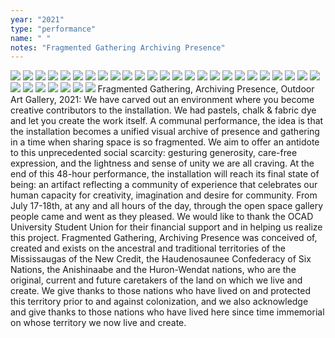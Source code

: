 ```yaml
---
year: "2021"
type: "performance"
name: " "
notes: "Fragmented Gathering Archiving Presence"
---
```


![](Performance_Instillations2021/FragmentedGathering_ArchivingPresence_June2021/DSCF3629.JPG)
![](Performance_Instillations2021/FragmentedGathering_ArchivingPresence_June2021/DSCF3631.JPG)
![](Performance_Instillations2021/FragmentedGathering_ArchivingPresence_June2021/DSCF3632.JPG)
![](Performance_Instillations2021/FragmentedGathering_ArchivingPresence_June2021/DSCF3633.JPG)
![](Performance_Instillations2021/FragmentedGathering_ArchivingPresence_June2021/DSCF3638.JPG)
![](Performance_Instillations2021/FragmentedGathering_ArchivingPresence_June2021/DSCF3646.JPG)
![](Performance_Instillations2021/FragmentedGathering_ArchivingPresence_June2021/DSCF3651.JPG)
![](Performance_Instillations2021/FragmentedGathering_ArchivingPresence_June2021/DSCF3657.JPG)
![](Performance_Instillations2021/FragmentedGathering_ArchivingPresence_June2021/DSCF3660.JPG)
![](Performance_Instillations2021/FragmentedGathering_ArchivingPresence_June2021/DSCF3662.JPG)
![](Performance_Instillations2021/FragmentedGathering_ArchivingPresence_June2021/DSCF3669.JPG)
![](Performance_Instillations2021/FragmentedGathering_ArchivingPresence_June2021/DSCF3691.JPG)
![](Performance_Instillations2021/FragmentedGathering_ArchivingPresence_June2021/DSCF3707.JPG)
![](Performance_Instillations2021/FragmentedGathering_ArchivingPresence_June2021/DSCF3708.JPG)
![](Performance_Instillations2021/FragmentedGathering_ArchivingPresence_June2021/DSCF3709.JPG)
![](Performance_Instillations2021/FragmentedGathering_ArchivingPresence_June2021/DSCF3710.JPG)
![](Performance_Instillations2021/FragmentedGathering_ArchivingPresence_June2021/DSCF3711.JPG)
![](Performance_Instillations2021/FragmentedGathering_ArchivingPresence_June2021/DSCF3714.JPG)
![](Performance_Instillations2021/FragmentedGathering_ArchivingPresence_June2021/DSCF3715.JPG)
![](Performance_Instillations2021/FragmentedGathering_ArchivingPresence_June2021/DSCF3716.JPG)
![](Performance_Instillations2021/FragmentedGathering_ArchivingPresence_June2021/DSCF3718.JPG)
![](Performance_Instillations2021/FragmentedGathering_ArchivingPresence_June2021/DSCF3720.JPG)
![](Performance_Instillations2021/FragmentedGathering_ArchivingPresence_June2021/DSCF3721.JPG)
![](Performance_Instillations2021/FragmentedGathering_ArchivingPresence_June2021/DSCF3723.JPG)
![](Performance_Instillations2021/FragmentedGathering_ArchivingPresence_June2021/DSCF3739.JPG)
![](Performance_Instillations2021/FragmentedGathering_ArchivingPresence_June2021/DSCF3742.JPG)
![](Performance_Instillations2021/FragmentedGathering_ArchivingPresence_June2021/DSCF343.JPG)
![](Performance_Instillations2021/FragmentedGathering_ArchivingPresence_June2021/DSCF3744.JPG)
![](Performance_Instillations2021/FragmentedGathering_ArchivingPresence_June2021/DSCF3745.JPG)
![](Performance_Instillations2021/FragmentedGathering_ArchivingPresence_June2021/DSCF3747.JPG)
![](Performance_Instillations2021/FragmentedGathering_ArchivingPresence_June2021/DSCF3750.JPG)
![](Performance_Instillations2021/FragmentedGathering_ArchivingPresence_June2021/DSCF3759.JPG)
Fragmented Gathering, Archiving Presence, Outdoor Art Gallery, 2021:
We have carved out an environment where you become creative contributors to the installation. We had pastels, chalk & fabric dye and let you create the work itself.  A communal performance, the idea is that the installation becomes a unified visual archive of presence and gathering in a time when sharing space is so fragmented. We aim to offer an antidote to this unprecedented social scarcity: gesturing generosity, care-free expression, and the lightness and sense of unity we are all craving.
At the end of this 48-hour performance, the installation will reach its final state of being: an artifact reflecting a community of experience that celebrates our human capacity for creativity, imagination and desire for community.
From July 17-18th, at any and all hours of the day, through the open space gallery people came and went as they pleased.
We would like to thank the OCAD University Student Union for their financial support and in helping us realize this project. Fragmented Gathering, Archiving Presence was conceived of, created and exists on the ancestral and traditional territories of the Mississaugas of the New Credit, the Haudenosaunee Confederacy of Six Nations, the Anishinaabe and the Huron-Wendat nations, who are the original, current and future caretakers of the land on which we live and create. We give thanks to those nations who have lived on and protected this territory prior to and against colonization, and we also acknowledge and give thanks to those nations who have lived here since time immemorial on whose territory we now live and create.
